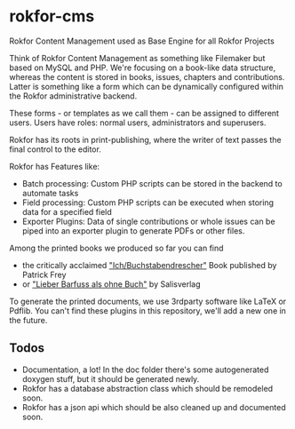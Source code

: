 rokfor-cms
==========

Rokfor Content Management used as Base Engine for all Rokfor Projects

Think of Rokfor Content Management as something like Filemaker but based on MySQL and PHP. We're focusing on a book-like data structure, whereas the content is stored in books, issues, chapters and contributions. Latter is something like a form which can be dynamically configured within the Rokfor administrative backend.

These forms - or templates as we call them - can be assigned to different users. Users have roles: normal users, administrators and superusers.

Rokfor has its roots in print-publishing, where the writer of text passes the final control to the editor.

Rokfor has Features like:

* Batch processing: Custom PHP scripts can be stored in the backend to automate tasks
* Field processing: Custom PHP scripts can be executed when storing data for a specified field
* Exporter Plugins: Data of single contributions or whole issues can be piped into an exporter plugin to generate PDFs or other files. 

Among the printed books we produced so far you can find 

* the critically acclaimed <a href="http://www.editionpatrickfrey.com/de/books/ich-buchstabendrescher-robert-fischer">"Ich/Buchstabendrescher"</a> Book published by Patrick Frey
* or <a href="http://www.salisverlag.com/title/gina-bucher-beat-mazenauer-hg-lieber-barfuss-als-ohne-buch">"Lieber Barfuss als ohne Buch"</a> by Salisverlag

To generate the printed documents, we use 3rdparty software like LaTeX or Pdflib. You can't find these plugins in this repository, we'll add a new one in the future.

Todos
-----

* Documentation, a lot! In the doc folder there's some autogenerated doxygen stuff, but it should be generated newly.
* Rokfor has a database abstraction class which should be remodeled soon.
* Rokfor has a json api which should be also cleaned up and documented soon.

